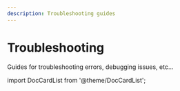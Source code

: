 ```yaml
---
description: Troubleshooting guides
---
```


# Troubleshooting

Guides for troubleshooting errors, debugging issues, etc...

import DocCardList from '@theme/DocCardList';

<DocCardList />
